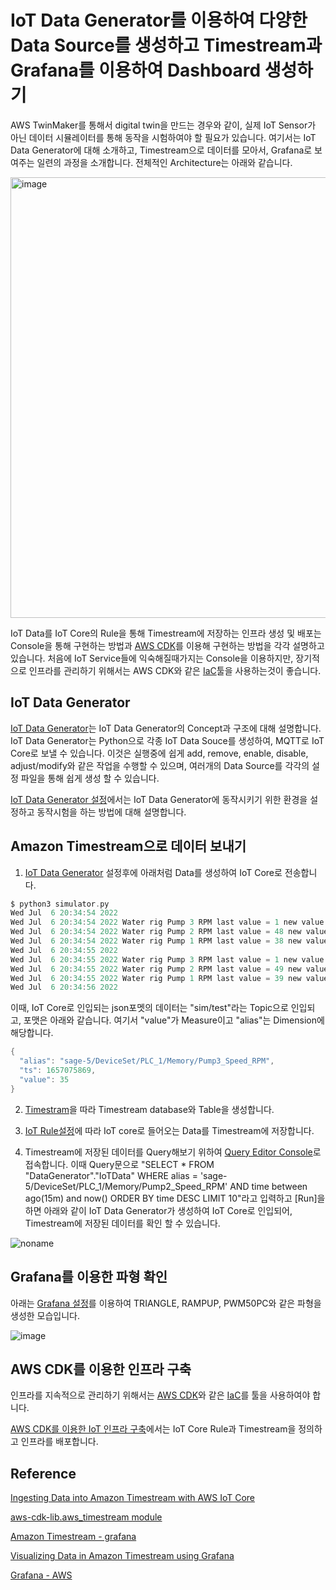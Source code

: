 # IoT Data Generator를 이용하여 다양한 Data Source를 생성하고 Timestream과 Grafana를 이용하여 Dashboard 생성하기

AWS TwinMaker를 통해서 digital twin을 만드는 경우와 같이, 실제 IoT Sensor가 아닌 데이터 시뮬레이터를 통해 동작을 시험하여야 할 필요가 있습니다. 여기서는 IoT Data Generator에 대해 소개하고, Timestream으로 데이터를 모아서, Grafana로 보여주는 일련의 과정을 소개합니다. 전체적인 Architecture는 아래와 같습니다.

<img width="705" alt="image" src="https://user-images.githubusercontent.com/52392004/177564305-5af2a69a-a395-41d7-b3c3-c3e827d2cab9.png">

IoT Data를 IoT Core의 Rule을 통해 Timestream에 저장하는 인프라 생성 및 배포는 Console을 통해 구현하는 방법과 [AWS CDK](https://github.com/kyopark2014/technical-summary/blob/main/cdk-introduction.md)를 이용해 구현하는 방법을 각각 설명하고 있습니다. 처음에 IoT Service들에 익숙해질때가지는 Console을 이용하지만, 장기적으로 인프라를 관리하기 위해서는 AWS CDK와 같은 [IaC](https://docs.aws.amazon.com/whitepapers/latest/introduction-devops-aws/infrastructure-as-code.html)툴을 사용하는것이 좋습니다. 

## IoT Data Generator

[IoT Data Generator](https://github.com/kyopark2014/iot-data-generator/tree/main/data-generator)는 IoT Data Generator의 Concept과 구조에 대해 설명합니다. IoT Data Generator는 Python으로 각종 IoT Data Souce를 생성하여, MQTT로 IoT Core로 보낼 수 있습니다. 이것은 실행중에 쉽게 add, remove, enable, disable, adjust/modify와 같은 작업을 수행할 수 있으며, 여러개의 Data Source를 각각의 설정 파일을 통해 쉽게 생성 할 수 있습니다. 

[IoT Data Generator 설정](https://github.com/kyopark2014/iot-data-generator/blob/main/setup.md)에서는 IoT Data Generator에 동작시키기 위한 환경을 설정하고 동작시험을 하는 방법에 대해 설명합니다. 

## Amazon Timestream으로 데이터 보내기

1) [IoT Data Generator](https://github.com/kyopark2014/iot-data-generator/blob/main/setup.md) 설정후에 아래처럼 Data를 생성하여 IoT Core로 전송합니다. 

```c
$ python3 simulator.py
Wed Jul  6 20:34:54 2022
Wed Jul  6 20:34:54 2022 Water rig Pump 3 RPM last value = 1 new value = 1
Wed Jul  6 20:34:54 2022 Water rig Pump 2 RPM last value = 48 new value = 49
Wed Jul  6 20:34:54 2022 Water rig Pump 1 RPM last value = 38 new value = 39
Wed Jul  6 20:34:55 2022
Wed Jul  6 20:34:55 2022 Water rig Pump 3 RPM last value = 1 new value = 1
Wed Jul  6 20:34:55 2022 Water rig Pump 2 RPM last value = 49 new value = 50
Wed Jul  6 20:34:55 2022 Water rig Pump 1 RPM last value = 39 new value = 40
Wed Jul  6 20:34:56 2022
```

이때, IoT Core로 인입되는 json포멧의 데이터는 "sim/test"라는 Topic으로 인입되고, 포맷은 아래와 같습니다. 여기서 "value"가 Measure이고 "alias"는 Dimension에 해당합니다. 

```java
{
  "alias": "sage-5/DeviceSet/PLC_1/Memory/Pump3_Speed_RPM",
  "ts": 1657075869,
  "value": 35
}
```

2) [Timestram](https://github.com/kyopark2014/iot-data-generator/blob/main/timestream.md)을 따라 Timestream database와 Table을 생성합니다.

3) [IoT Rule설정](https://github.com/kyopark2014/iot-data-generator/blob/main/iot-rule.md)에 따라 IoT core로 들어오는 Data를 Timestream에 저장합니다. 

4) Timestream에 저장된 데이터를 Query해보기 위하여 [Query Editor Console](https://us-east-1.console.aws.amazon.com/timestream/home?region=us-east-1#query-editor:)로 접속합니다. 이때 Query문으로 "SELECT * FROM "DataGenerator"."IoTData" WHERE alias = 'sage-5/DeviceSet/PLC_1/Memory/Pump2_Speed_RPM' AND time between ago(15m) and now() ORDER BY time DESC LIMIT 10"라고 입력하고 [Run]을 하면 아래와 같이 IoT Data Generator가 생성하여 IoT Core로 인입되어, Timestream에 저장된 데이터를 확인 할 수 있습니다. 

![noname](https://user-images.githubusercontent.com/52392004/177549737-d3394fd4-9b08-4cb7-a028-badc9cc5a127.png)


## Grafana를 이용한 파형 확인

아래는 [Grafana 설정](https://github.com/kyopark2014/iot-data-generator/blob/main/grafana.md)를 이용하여 TRIANGLE, RAMPUP, PWM50PC와 같은 파형을 생성한 모습입니다. 

![image](https://user-images.githubusercontent.com/52392004/177568268-71026768-bc9f-4040-abe2-d127c80babb7.png)

## AWS CDK를 이용한 인프라 구축

인프라를 지속적으로 관리하기 위해서는 [AWS CDK](https://github.com/kyopark2014/technical-summary/blob/main/cdk-introduction.md)와 같은 [IaC](https://docs.aws.amazon.com/whitepapers/latest/introduction-devops-aws/infrastructure-as-code.html)를 툴을 사용하여야 합니다.

[AWS CDK를 이용한 IoT 인프라 구축](https://github.com/kyopark2014/iot-data-generator/tree/main/cdk-timestream)에서는 IoT Core Rule과 Timestream을 정의하고 인프라를 배포합니다. 


## Reference

[Ingesting Data into Amazon Timestream with AWS IoT Core](https://www.youtube.com/watch?v=00Wersoz2Q4)

[aws-cdk-lib.aws_timestream module](https://docs.aws.amazon.com/cdk/api/v2/docs/aws-cdk-lib.aws_timestream-readme.html)

[Amazon Timestream - grafana](https://grafana.com/grafana/plugins/grafana-timestream-datasource/)


[Visualizing Data in Amazon Timestream using Grafana](https://www.youtube.com/watch?v=pilkz645cs4&t=2s)

[Grafana - AWS](https://docs.aws.amazon.com/timestream/latest/developerguide/Grafana.html#Grafana.sample-app)
